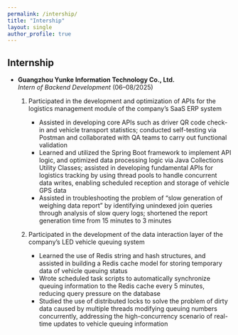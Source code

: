 ```yaml
---
permalink: /intership/
title: "Intership"
layout: single
author_profile: true
---
```



## Internship

- **Guangzhou Yunke Information Technology Co., Ltd.**  
  *Intern of Backend Development* (06–08/2025)

  1. Participated in the development and optimization of APIs for the logistics management module of the company’s SaaS ERP system  
     - Assisted in developing core APIs such as driver QR code check-in and vehicle transport statistics; conducted self-testing via Postman and collaborated with QA teams to carry out functional validation  
     - Learned and utilized the Spring Boot framework to implement API logic, and optimized data processing logic via Java Collections Utility Classes; assisted in developing fundamental APIs for logistics tracking by using thread pools to handle concurrent data writes, enabling scheduled reception and storage of vehicle GPS data  
     - Assisted in troubleshooting the problem of “slow generation of weighing data report” by identifying unindexed join queries through analysis of slow query logs; shortened the report generation time from 15 minutes to 3 minutes  

  2. Participated in the development of the data interaction layer of the company’s LED vehicle queuing system  
     - Learned the use of Redis string and hash structures, and assisted in building a Redis cache model for storing temporary data of vehicle queuing status  
     - Wrote scheduled task scripts to automatically synchronize queuing information to the Redis cache every 5 minutes, reducing query pressure on the database  
     - Studied the use of distributed locks to solve the problem of dirty data caused by multiple threads modifying queuing numbers concurrently, addressing the high-concurrency scenario of real-time updates to vehicle queuing information





